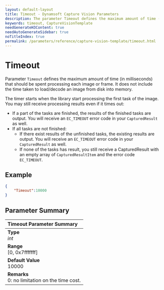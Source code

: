 ```yaml
---
layout: default-layout
title: Timeout - Dynamsoft Capture Vision Parameters
description: The parameter Timeout defines the maximum amount of time (in milliseconds) that the recognition tasks should take per page.
keywords: timeout, CaptureVisionTemplate
needGenerateH3Content: true
needAutoGenerateSidebar: true
noTitleIndex: true
permalink: /parameters/reference/capture-vision-template/timeout.html
---
```


# Timeout

Parameter `Timeout` defines the maximum amount of time (in milliseconds) that should be spent processing each image or frame. It does not include the time taken to load/decode an image from disk into memory.

The timer starts when the library start processing the first task of the image. You may still receive processing results even if it times out:

* If a part of the tasks are finished, the results of the finished tasks are output. You will receive an `EC_TIMEOUT` error code in your `CapturedResult` as well.
* If all tasks are not finished:
  * If there exist results of the unfinished tasks, the existing results are output. You will receive an `EC_TIMEOUT` error code in your `CapturedResult` as well.
  * If none of the tasks has result, you still receive a CapturedResult with an empty array of `CapturedResultItem` and the error code `EC_TIMEOUT`.

## Example

```json
{
    "Timeout":10000
}
```

## Parameter Summary

| Timeout Parameter Summary |
| :------------- |
| **Type**<br>*int* |
| **Range**<br>[0, 0x7fffffff] |
| **Default Value**<br>10000 |
| **Remarks**<br>0: no limitation on the time cost.|
